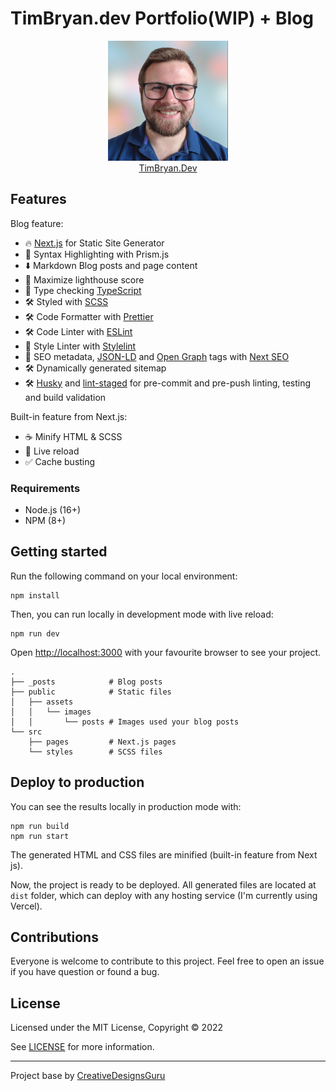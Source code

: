 # TimBryan.dev Portfolio(WIP) + Blog

<p align="center">
  <a href="https://timbryan.dev/">
    <img src="public/android-chrome-192x192.png?raw=true" alt="" />
    <br />
    TimBryan.Dev
  </a>
</p>

## Features

Blog feature:

- 🔥 [Next.js](https://nextjs.org) for Static Site Generator
- 🎈 Syntax Highlighting with Prism.js
- ⬇️ Markdown Blog posts and page content
- 💯 Maximize lighthouse score
- 🎉 Type checking [TypeScript](https://www.typescriptlang.org)
- 🛠 Styled with [SCSS](https://sass-lang.com)
- 🛠 Code Formatter with [Prettier](https://prettier.io)
- 🛠 Code Linter with [ESLint](https://eslint.org)
- 🧹 Style Linter with [Stylelint](https://stylelint.io)
- 🦊 SEO metadata, [JSON-LD](https://developers.google.com/search/docs/guides/intro-structured-data) and [Open Graph](https://ogp.me/) tags with [Next SEO](https://github.com/garmeeh/next-seo)
- 🛠 Dynamically generated sitemap
- 🛠 [Husky](https://typicode.github.io/husky/#/) and [lint-staged](https://github.com/okonet/lint-staged) for pre-commit and pre-push linting, testing and build validation

Built-in feature from Next.js:

- ☕ Minify HTML & SCSS
- 💨 Live reload
- ✅ Cache busting

### Requirements

- Node.js (16+)
- NPM (8+)

## Getting started

Run the following command on your local environment:

```shell
npm install
```

Then, you can run locally in development mode with live reload:

```shell
npm run dev
```

Open <http://localhost:3000> with your favourite browser to see your project.

```text
.
├── _posts            # Blog posts
├── public            # Static files
│   ├── assets
│   │   └── images
│   │       └── posts # Images used your blog posts
└── src
    ├── pages         # Next.js pages
    └── styles        # SCSS files
```

## Deploy to production

You can see the results locally in production mode with:

```shell
npm run build
npm run start
```

The generated HTML and CSS files are minified (built-in feature from Next js).

Now, the project is ready to be deployed. All generated files are located at `dist` folder, which can deploy with any hosting service (I'm currently using Vercel).

## Contributions

Everyone is welcome to contribute to this project. Feel free to open an issue if you have question or found a bug.

## License

Licensed under the MIT License, Copyright © 2022

See [LICENSE](LICENSE) for more information.

---

Project base by [CreativeDesignsGuru](https://creativedesignsguru.com)
